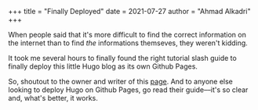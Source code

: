 +++
title = "Finally Deployed"
date = 2021-07-27
author = "Ahmad Alkadri"
+++

When people said that it's more difficult to find the correct 
information on the internet than to find *the* informations 
themseves, they weren't kidding.

It took me several hours to finally found the right tutorial 
slash guide to finally deploy this little Hugo blog as its 
own Github Pages.

So, shoutout to the owner and writer of this 
[page](https://youngkin.github.io/post/createafreeblogsite/). 
And to anyone else looking to deploy Hugo on Github Pages, 
go read their guide––it's so clear and, what's better, it works.